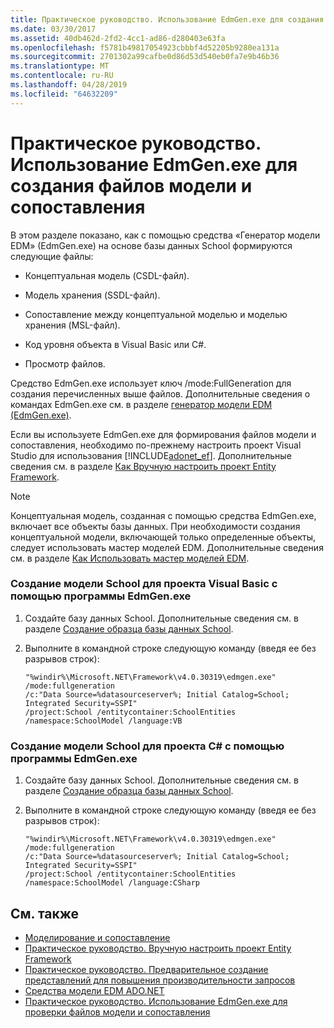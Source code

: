 ```yaml
---
title: Практическое руководство. Использование EdmGen.exe для создания файлов модели и сопоставления
ms.date: 03/30/2017
ms.assetid: 40db462d-2fd2-4cc1-ad86-d280403e63fa
ms.openlocfilehash: f5781b49817054923cbbbf4d52205b9280ea131a
ms.sourcegitcommit: 2701302a99cafbe0d86d53d540eb0fa7e9b46b36
ms.translationtype: MT
ms.contentlocale: ru-RU
ms.lasthandoff: 04/28/2019
ms.locfileid: "64632209"
---
```

# <a name="how-to-use-edmgenexe-to-generate-the-model-and-mapping-files"></a>Практическое руководство. Использование EdmGen.exe для создания файлов модели и сопоставления
В этом разделе показано, как с помощью средства «Генератор модели EDM» (EdmGen.exe) на основе базы данных School формируются следующие файлы:  
  
- Концептуальная модель (CSDL-файл).  
  
- Модель хранения (SSDL-файл).  
  
- Сопоставление между концептуальной моделью и моделью хранения (MSL-файл).  
  
- Код уровня объекта в Visual Basic или C#.  
  
- Просмотр файлов.  
  
 Средство EdmGen.exe использует ключ /mode:FullGeneration для создания перечисленных выше файлов. Дополнительные сведения о командах EdmGen.exe см. в разделе [генератор модели EDM (EdmGen.exe)](../../../../../docs/framework/data/adonet/ef/edm-generator-edmgen-exe.md).  
  
 Если вы используете EdmGen.exe для формирования файлов модели и сопоставления, необходимо по-прежнему настроить проект Visual Studio для использования [!INCLUDE[adonet_ef](../../../../../includes/adonet-ef-md.md)]. Дополнительные сведения см. в разделе [Как Вручную настроить проект Entity Framework](https://docs.microsoft.com/previous-versions/dotnet/netframework-4.0/bb738546(v=vs.100)).  
  
> [!NOTE]
>  Концептуальная модель, созданная с помощью средства EdmGen.exe, включает все объекты базы данных. При необходимости создания концептуальной модели, включающей только определенные объекты, следует использовать мастер моделей EDM. Дополнительные сведения см. в разделе [Как Использовать мастер моделей EDM](https://docs.microsoft.com/previous-versions/dotnet/netframework-4.0/bb738677(v=vs.100)).  
  
### <a name="to-generate-the-school-model-for-a-visual-basic-project-using-edmgenexe"></a>Создание модели School для проекта Visual Basic с помощью программы EdmGen.exe  
  
1. Создайте базу данных School. Дополнительные сведения см. в разделе [Создание образца базы данных School](https://docs.microsoft.com/previous-versions/dotnet/netframework-4.0/bb399731(v=vs.100)).  
  
2. Выполните в командной строке следующую команду (введя ее без разрывов строк):  
  
    ```  
    "%windir%\Microsoft.NET\Framework\v4.0.30319\edmgen.exe" /mode:fullgeneration   
    /c:"Data Source=%datasourceserver%; Initial Catalog=School; Integrated Security=SSPI"   
    /project:School /entitycontainer:SchoolEntities /namespace:SchoolModel /language:VB  
    ```  
  
### <a name="to-generate-the-school-model-for-a-c-project-using-edmgenexe"></a>Создание модели School для проекта C# с помощью программы EdmGen.exe  
  
1. Создайте базу данных School. Дополнительные сведения см. в разделе [Создание образца базы данных School](https://docs.microsoft.com/previous-versions/dotnet/netframework-4.0/bb399731(v=vs.100)).  
  
2. Выполните в командной строке следующую команду (введя ее без разрывов строк):  
  
    ```  
    "%windir%\Microsoft.NET\Framework\v4.0.30319\edmgen.exe" /mode:fullgeneration   
    /c:"Data Source=%datasourceserver%; Initial Catalog=School; Integrated Security=SSPI"   
    /project:School /entitycontainer:SchoolEntities /namespace:SchoolModel /language:CSharp  
    ```  
  
## <a name="see-also"></a>См. также

- [Моделирование и сопоставление](../../../../../docs/framework/data/adonet/ef/modeling-and-mapping.md)
- [Практическое руководство. Вручную настроить проект Entity Framework](https://docs.microsoft.com/previous-versions/dotnet/netframework-4.0/bb738546(v=vs.100))
- [Практическое руководство. Предварительное создание представлений для повышения производительности запросов](https://docs.microsoft.com/previous-versions/dotnet/netframework-4.0/bb896240(v=vs.100))
- [Средства модели EDM ADO.NET](https://docs.microsoft.com/previous-versions/dotnet/netframework-4.0/bb399249(v=vs.100))
- [Практическое руководство. Использование EdmGen.exe для проверки файлов модели и сопоставления](../../../../../docs/framework/data/adonet/ef/how-to-use-edmgen-exe-to-validate-model-and-mapping-files.md)
